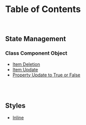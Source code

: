 # Table of Contents

<br>

## State Management

### Class Component Object

- [Item Deletion](state__item-deletion-on-class-component-state-object.md)
- [Item Update](state__item-update-on-class-component-state-object.md)
- [Property Update to True or False](state__property-update-to-true-or-false.md)

<br><br>

## Styles

- [Inline](style_inline.md)